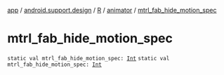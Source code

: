 [app](../../../index.md) / [android.support.design](../../index.md) / [R](../index.md) / [animator](index.md) / [mtrl_fab_hide_motion_spec](./mtrl_fab_hide_motion_spec.md)

# mtrl_fab_hide_motion_spec

`static val mtrl_fab_hide_motion_spec: `[`Int`](https://kotlinlang.org/api/latest/jvm/stdlib/kotlin/-int/index.html)
`static val mtrl_fab_hide_motion_spec: `[`Int`](https://kotlinlang.org/api/latest/jvm/stdlib/kotlin/-int/index.html)